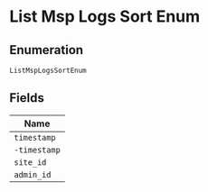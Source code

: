 
# List Msp Logs Sort Enum

## Enumeration

`ListMspLogsSortEnum`

## Fields

| Name |
|  --- |
| `timestamp` |
| `-timestamp` |
| `site_id` |
| `admin_id` |

